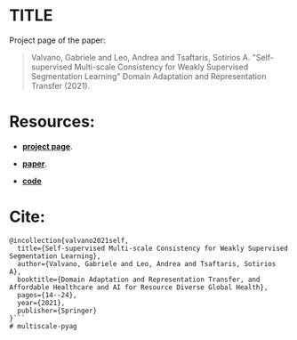 # TITLE

Project page of the paper: 

> Valvano, Gabriele and Leo, Andrea and Tsaftaris, Sotirios A. "Self-supervised Multi-scale Consistency for Weakly Supervised Segmentation Learning" Domain Adaptation and Representation Transfer (2021).

# Resources:

- [**project page**](https://vios-s.github.io/multiscale-pyag/).  

- [**paper**](https://arxiv.org/abs/2108.11900).  

- [**code**](https://github.com/gvalvano/multiscale-pyag)

# Cite:

```
@incollection{valvano2021self,
  title={Self-supervised Multi-scale Consistency for Weakly Supervised Segmentation Learning},
  author={Valvano, Gabriele and Leo, Andrea and Tsaftaris, Sotirios A},
  booktitle={Domain Adaptation and Representation Transfer, and Affordable Healthcare and AI for Resource Diverse Global Health},
  pages={14--24},
  year={2021},
  publisher={Springer}
}```
# multiscale-pyag
